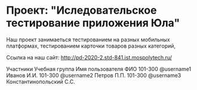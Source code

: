 # Проект: "Иследовательское тестирование приложения Юла"

Наш проект занимаеться тестированием на разных мобильных платформах, тестированием карточки товаров разных категорий, 

Ссылка на наш сайт: http://pd-2020-2.std-841.ist.mospolytech.ru/

Участники
Учебная группа	Имя пользователя	ФИО
101-300	@username1	Иванов И.И.
101-300	@username2	Петров П.П.
101-300	@username3	Константинопольский С.С.
